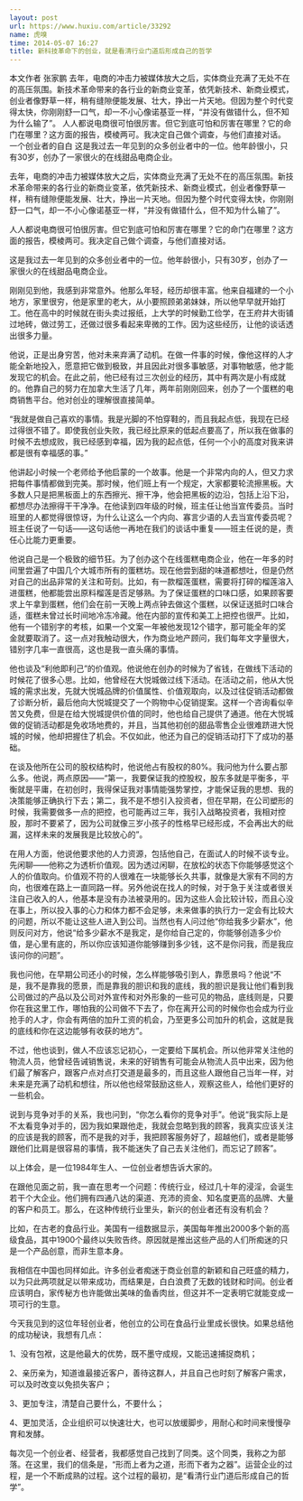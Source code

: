 ```yaml
---
layout: post
url: https://www.huxiu.com/article/33292
name: 虎嗅
time: 2014-05-07 16:27
title: 新科技革命下的创业，就是看清行业门道后形成自己的哲学
---
```

本文作者 张家鹏 去年，电商的冲击力被媒体放大之后，实体商业充满了无处不在的高压氛围。新技术革命带来的各行业的新商业变革，依凭新技术、新商业模式，创业者像野草一样，稍有缝隙便能发展、壮大，挣出一片天地。但因为整个时代变得太快，你刚刚舒一口气，却一不小心像诺基亚一样，“并没有做错什么，但不知为什么输了”。 人人都说电商很可怕很厉害。但它到底可怕和厉害在哪里？它的命门在哪里？这方面的报告，模棱两可。我决定自己做个调查，与他们直接对话。 一个创业者的自白 这是我过去一年见到的众多创业者中的一位。他年龄很小，只有30岁，创办了一家很火的在线甜品电商企业。

去年，电商的冲击力被媒体放大之后，实体商业充满了无处不在的高压氛围。新技术革命带来的各行业的新商业变革，依凭新技术、新商业模式，创业者像野草一样，稍有缝隙便能发展、壮大，挣出一片天地。但因为整个时代变得太快，你刚刚舒一口气，却一不小心像诺基亚一样，“并没有做错什么，但不知为什么输了”。

人人都说电商很可怕很厉害。但它到底可怕和厉害在哪里？它的命门在哪里？这方面的报告，模棱两可。我决定自己做个调查，与他们直接对话。

这是我过去一年见到的众多创业者中的一位。他年龄很小，只有30岁，创办了一家很火的在线甜品电商企业。

刚刚见到他，我感到非常意外。他那么年轻，经历却很丰富。他来自福建的一个小地方，家里很穷，他是家里的老大，从小要照顾弟弟妹妹，所以他早早就开始打工。他在高中的时候就在街头卖过报纸，上大学的时候勤工俭学，在王府井大街铺过地砖，做过劳工，还做过很多看起来卑微的工作。因为这些经历，让他的谈话透出很多力量。

他说，正是出身穷苦，他对未来弃满了动机。在做一件事的时候，像他这样的人才能全新地投入，愿意把它做到极致，并且因此对很多事敏感，对事物敏感，他才能发现它的机会。在此之前，他已经有过三次创业的经历，其中有两次是小有成就的。他靠自己的努力在加拿大生活了几年，两年前刚刚回来，创办了一个蛋糕的电商销售平台。他对创业的理解很直接简单。

“我就是做自己喜欢的事情。我是光脚的不怕穿鞋的，而且我起点低，我现在已经过得很不错了。即使我创业失败，我已经比原来的低起点要高了，所以我在做事的时候不去想成败，我已经感到幸福，因为我的起点低，任何一个小的高度对我来讲都是很有幸福感的事。”

他讲起小时候一个老师给予他启蒙的一个故事。他是一个非常内向的人，但又力求把每件事情都做到完美。那时候，他们班上有一个规定，大家都要轮流擦黑板。大多数人只是把黑板面上的东西擦光、擦干净，他会把黑板的边沿，包括上沿下沿，都想尽办法擦得干干净净。在他读到四年级的时候，班主任让他当宣传委员。当时班里的人都觉得很惊讶，为什么让这么一个内向、寡言少语的人去当宣传委员呢？班主任说了一句话——这句话他一再地在我们的谈话中重复——班主任说的是，责任心比能力更重要。

他说自己是一个极致的细节狂。为了创办这个在线蛋糕电商企业，他在一年多的时间里尝遍了中国几个大城市所有的蛋糕坊。现在他尝到甜的味道都想吐，但是仍然对自己的出品非常的关注和苛刻。比如，有一款榴莲蛋糕，需要将打碎的榴莲溶入进蛋糕，他都能尝出原料榴莲是否足够熟。为了保证蛋糕的口味口感，如果顾客要求上午拿到蛋糕，他们会在前一天晚上两点钟去做这个蛋糕，以保证送抵时口味合适，蛋糕未曾过长时间地冷冻冷藏。他在内部的宣传和美工上把控也很严。比如，他有一个错别字的考核，如果一个文案一年被他发现12个错字，那可能全年的奖金就要取消了。这一点对我触动很大，作为商业地产顾问，我们每年文字量很大，错别字几率一直很高，这也是我一直头痛的事情。

他也谈及“利他即利己”的价值观。他说他在创办的时候为了省钱，在做线下活动的时候花了很多心思。比如，他曾经在大悦城做过线下活动。在活动之前，他从大悦城的需求出发，先就大悦城品牌的价值属性、价值观取向，以及过往促销活动都做了诊断分析，最后他向大悦城提交了一个购物中心促销提案。这样一个咨询看似辛苦又免费，但是在给大悦城提供价值的同时，他也给自己提供了通道。他在大悦城做的促销活动都是免收场地费的，并且，当其他初创的甜品零售企业很难跻进大悦城的时候，他却把握住了机会。不仅如此，他还为自己的促销活动打下了成功的基础。

在谈及他所在公司的股权结构时，他说他占有股权的80%。我问他为什么要占那么多。他说，两点原因——“第一，我要保证我的控股权，股东多就是平衡多，平衡就是平庸，在初创时，我得保证我对事情能强势掌控，才能保证我的思想、我的决策能够正确执行下去；第二，我不是不想引入投资者，但在早期，在公司塑形的时候，我需要做多一点的把控，也可能再过三年，我引入战略投资者，我相对控股，那时不要紧了，因为公司就像三岁小孩子的性格早已经形成，不会再出大的纰漏，这样未来的发展我是比较放心的”。

在用人方面，他说他要求他的人力资源，包括他自己，在面试人的时候不谈专业。先闲聊——他称之为透析价值观。因为透过闲聊，在放松的状态下你能够感觉这个人的价值取向。价值观不符的人很难在一块能够长久共事，就像是大家有不同的方向，也很难在路上一直同路一样。另外他说在找人的时候，对于急于关注或者很关注自己收入的人，他基本是没有办法被录用的。因为这些人会比较计较，而且心没在事上，所以投入事的心力和体力都不会足够，未来做事的执行力一定会有比较大的问题，所以不能让这些人进入到公司。当然也有人问过他“你给我多少薪水”，他则反问对方，他说“给多少薪水不是我定，是你给自己定的，你能够创造多少价值，是心里有底的，所以你应该知道你能够赚到多少钱，这不是你问我，而是我应该问你的问题”。

我也问他，在早期公司还小的时候，怎么样能够吸引到人，靠愿景吗？他说“不是，我不是靠我的愿景，而是靠我的胆识和我的底线，我的胆识是我让他们看到我公司做过的产品以及公司对外宣传和对外形象的一些可见的物品，底线则是，只要你在我这里工作，哪怕我的公司做不下去了，你在离开公司的时候你也会成为行业抢手的人才，你会有两倍的加升工资的机会，乃至更多公司加升的机会，这就是我的底线和你在这边能够有收获的地方”。

不过，他也谈到，做人不应该忘记初心，一定要给下属机会。所以他非常关注他的物流人员，他曾经告诫销售说，未来的好销售有可能会从物流人员中出来，因为他们最了解客户，跟客户点对点打交道是最多的，而且这些人跟他自己当年一样，对未来是充满了动机和想往，所以他也经常鼓励这些人，观察这些人，给他们更好的一些机会。

说到与竞争对手的关系，我也问到，“你怎么看你的竞争对手”。他说“我实际上是不太看竞争对手的，因为我如果跟他走，我就会忽略到我的顾客，我真实应该关注的应该是我的顾客，而不是我的对手，我把顾客服务好了，超越他们，或者是能够跟他们比肩是很容易的事情，我不能迷失了自己去关注他们，而忘记了顾客”。

以上体会，是一位1984年生人、一位创业者想告诉大家的。

在跟他见面之前，我一直在思考一个问题：传统行业，经过几十年的浸淫，会诞生若干个大企业。他们拥有四通八达的渠道、充沛的资金、知名度更高的品牌、大量的客户和员工。那么，在这种传统行业里头，新兴的创业者还有没有机会？

比如，在古老的食品行业。美国有一组数据显示，美国每年推出2000多个新的高级食品，其中1900个最终以失败告终。原因就是推出这些产品的人们所痴迷的只是一个产品创意，而非生意本身。

我相信在中国也同样如此。许多创业者痴迷于商业创意的新颖和自己旺盛的精力，以为只此两项就足以带来成功，而结果是，白白浪费了无数的钱财和时间。创业者应该明白，家传秘方也许能做出美味的鱼香肉丝，但这并不一定表明它就能变成一项可行的生意。

今天我见到的这位年轻创业者，他创立的公司在食品行业里成长很快。如果总结他的成功秘诀，我想有几点：

1、没有包袱，这是他最大的优势，既不墨守成规，又能迅速捕捉商机；

2、亲历亲为，知道谁最接近客户，善待这群人，并且自己也时刻了解客户需求，可以及时改变以免损失客户；

3、更加专注，清楚自己要什么，不要什么；

4、更加灵活，企业组织可以快速壮大，也可以放缓脚步，用耐心和时间来慢慢孕育和发酵。

每次见一个创业者、经营者，我都感觉自己找到了同类。这个同类，我称之为部落。在这里，我们的信条是，“形而上者为之道，形而下者为之器”。运营企业的过程，是一个不断成熟的过程。这个过程的最初，是“看清行业门道后形成自己的哲学”。


